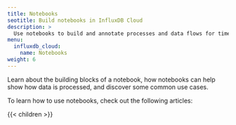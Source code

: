 ```yaml
---
title: Notebooks
seotitle: Build notebooks in InfluxDB Cloud
description: >
  Use notebooks to build and annotate processes and data flows for time series data.
menu:
  influxdb_cloud:
    name: Notebooks
weight: 6
---
```


Learn about the building blocks of a notebook, how notebooks can help show how data is processed, and discover some common use cases.

To learn how to use notebooks, check out the following articles:

{{< children >}}

